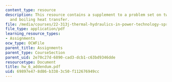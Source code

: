 ```yaml
---
content_type: resource
description: This resource contains a supplement to a problem set on two-phase flow
  and boiling heat transfer.
file: /media/courses/22-313j-thermal-hydraulics-in-power-technology-spring-2007/69897e478d86b3383c50f112676949cc_hw_6_addendum.pdf
file_type: application/pdf
learning_resource_types:
- Assignments
ocw_type: OCWFile
parent_title: Assignments
parent_type: CourseSection
parent_uid: 2e70c27d-6890-cad3-dcb1-c63bd9346dde
resourcetype: Document
title: hw_6_addendum.pdf
uid: 69897e47-8d86-b338-3c50-f112676949cc
---
```

